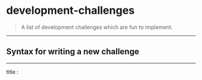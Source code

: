 # development-challenges
> A list of development challenges which are fun to implement.
***

## Syntax for writing a new challenge

***
title : <Title of  the Challenge>--
username : <Your Github Username>--
platform : <mobile, web, desktop, cross, etc.>--
languages : <Languages can be used, multiple languages separate with comma>--
frameworks* : <Include frameworks to be used if any else put None>--
description : <The detailed description of the challenge>--
API* : <Any external API to be used in application>--
database* : <A specific database to be used or can use any>--
reference* : <Any references on other website or can be link to your own implementation if any>--
***

\* - NOT Compulsory

## List of development-challenges

***
title : To Do List Manager
username : vshelke
platform : web
languages : Python3
frameworks* : Django
description : Make a simple ToDo list manager which can track your todo's more elegantly.
API* : None
database* : PostgreSQL
reference* : [To-Doer](http://to-doer.herokuapp.com/), [todoist](https://en.todoist.com/)
***

***
title : Movie Recommender
username : vshelke
platform : web
languages : Python3
frameworks* : Django
description : Recommend a list of movies to be watched on the basis of the list of movies the user has previously watched. Basically, A Movie Recommendation System.
API* : [API1](https://www.themoviedb.org/)
database* : MySQL
reference* : [To-Doer](http://to-doer.herokuapp.com/), [todoist](https://en.todoist.com/)
***
